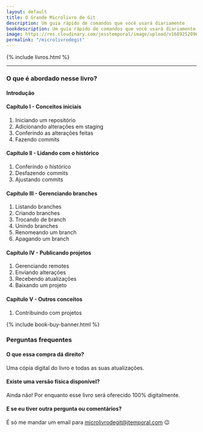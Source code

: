 ```yaml
---
layout: default
title: O Grande Microlivro de Git
description: Um guia rápido de comandos que você usará diariamente
bookdescription: Um guia rápido de comandos que você usará diariamente
image: https://res.cloudinary.com/jesstemporal/image/upload/v1689252896/livros/microlivro-banner_anjvbk.png
permalink: "/microlivrodegit"
---
```


{% include livros.html %}

<hr>

### O que é abordado nesse livro?

#### Introdução
#### Capítulo I - Conceitos iniciais

1. Iniciando um repositório
1. Adicionando alterações em staging
1. Conferindo as alterações feitas
1. Fazendo commits

#### Capítulo II - Lidando com o histórico

1. Conferindo o histórico
1. Desfazendo commits
1. Ajustando commits

#### Capítulo III - Gerenciando branches

1. Listando branches
1. Criando branches
1. Trocando de branch
1. Unindo branches
1. Renomeando um branch
1. Apagando um branch

#### Capítulo IV - Publicando projetos
1. Gerenciando remotes
1. Enviando alterações
1. Recebendo atualizações
1. Baixando um projeto

#### Capítulo V - Outros conceitos

1. Contribuindo com projetos

{% include book-buy-banner.html %}


### Perguntas frequentes

#### O que essa compra dá direito?

Uma cópia digital do livro e todas as suas atualizações.

#### Existe uma versão física disponível?

Ainda não! Por enquanto esse livro será oferecido 100% digitalmente.

#### E se eu tiver outra pergunta ou comentários?

É só me mandar um email para microlivrodegit@jtemporal.com 😉
